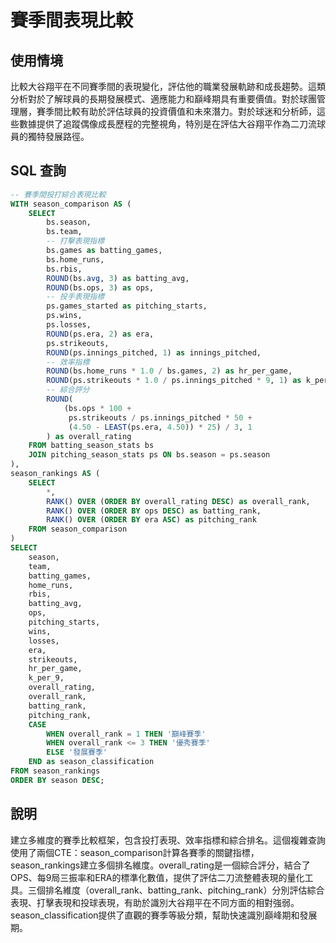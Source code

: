 # 賽季間表現比較

## 使用情境

比較大谷翔平在不同賽季間的表現變化，評估他的職業發展軌跡和成長趨勢。這類分析對於了解球員的長期發展模式、適應能力和巔峰期具有重要價值。對於球團管理層，賽季間比較有助於評估球員的投資價值和未來潛力。對於球迷和分析師，這些數據提供了追蹤偶像成長歷程的完整視角，特別是在評估大谷翔平作為二刀流球員的獨特發展路徑。

## SQL 查詢

```sql
-- 賽季間投打綜合表現比較
WITH season_comparison AS (
    SELECT 
        bs.season,
        bs.team,
        -- 打擊表現指標
        bs.games as batting_games,
        bs.home_runs,
        bs.rbis,
        ROUND(bs.avg, 3) as batting_avg,
        ROUND(bs.ops, 3) as ops,
        -- 投手表現指標
        ps.games_started as pitching_starts,
        ps.wins,
        ps.losses,
        ROUND(ps.era, 2) as era,
        ps.strikeouts,
        ROUND(ps.innings_pitched, 1) as innings_pitched,
        -- 效率指標
        ROUND(bs.home_runs * 1.0 / bs.games, 2) as hr_per_game,
        ROUND(ps.strikeouts * 1.0 / ps.innings_pitched * 9, 1) as k_per_9,
        -- 綜合評分
        ROUND(
            (bs.ops * 100 + 
             ps.strikeouts / ps.innings_pitched * 50 + 
             (4.50 - LEAST(ps.era, 4.50)) * 25) / 3, 1
        ) as overall_rating
    FROM batting_season_stats bs
    JOIN pitching_season_stats ps ON bs.season = ps.season
),
season_rankings AS (
    SELECT 
        *,
        RANK() OVER (ORDER BY overall_rating DESC) as overall_rank,
        RANK() OVER (ORDER BY ops DESC) as batting_rank,
        RANK() OVER (ORDER BY era ASC) as pitching_rank
    FROM season_comparison
)
SELECT 
    season,
    team,
    batting_games,
    home_runs,
    rbis,
    batting_avg,
    ops,
    pitching_starts,
    wins,
    losses,
    era,
    strikeouts,
    hr_per_game,
    k_per_9,
    overall_rating,
    overall_rank,
    batting_rank,
    pitching_rank,
    CASE 
        WHEN overall_rank = 1 THEN '巔峰賽季'
        WHEN overall_rank <= 3 THEN '優秀賽季'
        ELSE '發展賽季'
    END as season_classification
FROM season_rankings
ORDER BY season DESC;
```

## 說明

建立多維度的賽季比較框架，包含投打表現、效率指標和綜合排名。這個複雜查詢使用了兩個CTE：season_comparison計算各賽季的關鍵指標，season_rankings建立多個排名維度。overall_rating是一個綜合評分，結合了OPS、每9局三振率和ERA的標準化數值，提供了評估二刀流整體表現的量化工具。三個排名維度（overall_rank、batting_rank、pitching_rank）分別評估綜合表現、打擊表現和投球表現，有助於識別大谷翔平在不同方面的相對強弱。season_classification提供了直觀的賽季等級分類，幫助快速識別巔峰期和發展期。